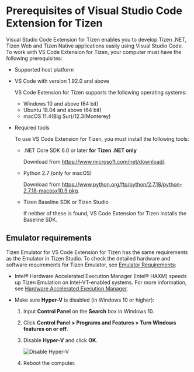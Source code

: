 # Prerequisites of Visual Studio Code Extension for Tizen

Visual Studio Code Extension for Tizen enables you to develop Tizen .NET, Tizen Web and Tizen Native applications easily using Visual Studio Code. To work with VS Code Extension for Tizen, your computer must have the following prerequisites:

- Supported host platform
- VS Code with version 1.92.0 and above

    VS Code Extension for Tizen supports the following operating systems:

    - Windows 10 and above (64 bit)
    - Ubuntu 18.04 and above (64 bit)
    - macOS 11.4(Big Sur)/12.3(Monterey)

- Required tools

    To use VS Code Extension for Tizen, you must install the following tools:

    - .NET Core SDK 6.0 or later **for Tizen .NET only**

      Download from <https://www.microsoft.com/net/download/>.

    - Python 2.7 (only for macOS)

      Download from <https://www.python.org/ftp/python/2.7.18/python-2.7.18-macosx10.9.pkg>.

    - Tizen Baseline SDK or Tizen Studio

      If neither of these is found, VS Code Extension for Tizen installs the Baseline SDK.

## Emulator requirements

Tizen Emulator for VS Code Extension for Tizen has the same requirements as the Emulator in Tizen Studio. To check the detailed hardware and software requirements for Tizen Emulator, see [Emulator Requirements](../tizen-studio/setup/prerequisites.md#emulator):

- Intel&reg; Hardware Accelerated Execution Manager (Intel&reg; HAXM) speeds up Tizen Emulation on Intel-VT-enabled systems. For more information, see [Hardware Accelerated Execution Manager](../tizen-studio/setup/hardware-accelerated-execution-manager.md).

- Make sure **Hyper-V** is disabled (in Windows 10 or higher):
  1. Input **Control Panel** on the **Search** box in Windows 10.

  2. Click **Control Panel > Programs and Features > Turn Windows features on or off**.

  3. Disable **Hyper-V** and click **OK**.

     ![Disable Hyper-V](media/cs_prerequisite-disable-hiperv.png)

  4. Reboot the computer.



